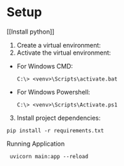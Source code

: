 # Setup

[[Install python]] 
1. Create a virtual environment:
2. Activate the virtual environment:
- For Windows CMD:
  ```
  C:\> <venv>\Scripts\activate.bat
  ```
- For Windows Powershell:
  ```
  C:\> <venv>\Scripts\Activate.ps1
  ```
3. Install project dependencies:
```
pip install -r requirements.txt
```

Running Application
```
 uvicorn main:app --reload
```
